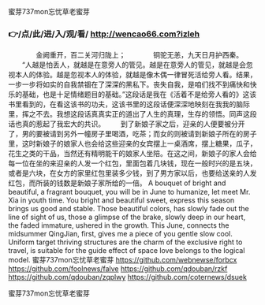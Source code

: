 
蜜芽737mon忘忧草老蜜芽




### 👉/点/此/进/入/观/看/ http://wencao66.com?izleh




　　　　金阙重开，百二关河归陇上；　　　　铜驼无恙，九天日月护西秦。
　　“人越是怕丢人，就越是在意旁人的管见。越是在意旁人的管见，就越是会忽视本人的体验。越是忽视本人的体验，就越是像木偶一律冒死活给旁人看。结果，一步一步将如实的自我禁锢在了深深的黑私下。丧失自我，是咱们找不到痛快和快乐的基础，也是十足情绪题目的基础。”这段话是我在《活着不是给旁人看的》这该书里看到的，在看这该书的功夫，这该书里的这段话便深深地映刻在我我的脑际里，挥之不去。我想这段话真真实正的道出了人生的真理，生存的领悟。同声这段话也真的惹起了我宏大的共识。
　　到了新娘子家之后，迎亲的人便要被分开了，男的要被请到另外一幢房子里喝酒，吃茶；而女的则被请到新娘子所在的房子里，这时新娘子的娘家人也会给这些迎亲的女宾摆上一桌酒席，摆上糖果，瓜子，花生之类的干品，当然还有精明能干的娘家人坐陪。在这之间，新娘子的家人会给每一位在坐的来迎亲的人发一个红包，里面包着几块钱，现在一般时兴的是五块，或者是六块，在女方的家里红包里装多少钱，到了男方家以后，也要给送亲的人发红包，而所装的钱数是新娘子家所给的一倍。
A bouquet of bright and beautiful, a fragrant bouquet, you will be in June to humanize, let meet Mr. Xia in youth time.
You bright and beautiful sweet, express this season brings us good and stable.
Those beautiful colors, has slowly fade out the line of sight of us, those a glimpse of the brake, slowly deep in our heart, the faded immature, ushered in the growth.
This June, connects the midsummer QingJian, first, gives me a piece of you gentle slow cool.
Uniform target thriving structures are the charm of the exclusive right to travel, is suitable for the guide effect of space love belongs to the logical model.
蜜芽737mon忘忧草老蜜芽 https://github.com/webnewse/forbcx
https://github.com/foolnews/falve
https://github.com/qdouban/rzkf
https://github.com/qdouban/zqplwy
https://github.com/coternews/dsuek





蜜芽737mon忘忧草老蜜芽
